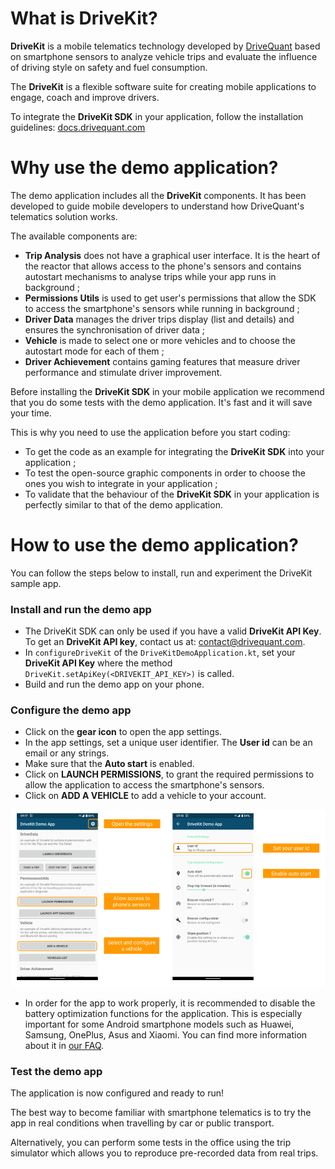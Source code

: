 # What is DriveKit?

**DriveKit** is a mobile telematics technology developed by [DriveQuant](https://www.drivequant.com/) based on smartphone sensors to analyze vehicle trips and evaluate the influence of driving style on safety and fuel consumption.

The **DriveKit** is a flexible software suite for creating mobile applications to engage, coach and improve drivers.

To integrate the **DriveKit SDK** in your application, follow the installation guidelines: [docs.drivequant.com](https://docs.drivequant.com)

# Why use the demo application?

The demo application includes all the **DriveKit** components. It has been developed to guide mobile developers to understand how DriveQuant's telematics solution works.

The available components are:
* **Trip Analysis** does not have a graphical user interface. It is the heart of the reactor that allows access to the phone's sensors and contains autostart mechanisms to analyse trips while your app runs in background ;
* **Permissions Utils** is used to get user's permissions that allow the SDK to access the smartphone's sensors while running in background ;
* **Driver Data** manages the driver trips display (list and details) and ensures the synchronisation of driver data ;
* **Vehicle** is made to select one or more vehicles and to choose the autostart mode for each of them ;
* **Driver Achievement** contains gaming features that measure driver performance and stimulate driver improvement.

Before installing the **DriveKit SDK** in your mobile application we recommend that you do some tests with the demo application. It's fast and it will save your time. 

This is why you need to use the application before you start coding:
* To get the code as an example for integrating the **DriveKit SDK** into your application ;
* To test the open-source graphic components in order to choose the ones you wish to integrate in your application ;
* To validate that the behaviour of the **DriveKit SDK** in your application is perfectly similar to that of the demo application.

# How to use the demo application?

You can follow the steps below to install, run and experiment the DriveKit sample app.

### Install and run the demo app

* The DriveKit SDK can only be used if you have a valid **DriveKit API Key**. To get an **DriveKit API key**, contact us at: <contact@drivequant.com>.
* In `configureDriveKit` of the `DriveKitDemoApplication.kt`, set your **DriveKit API Key** where the method `DriveKit.setApiKey(<DRIVEKIT_API_KEY>)` is called.
* Build and run the demo app on your phone.

### Configure the demo app

* Click on the **gear icon** to open the app settings.
* In the app settings, set a unique user identifier. The **User id** can be an email or any strings.
* Make sure that the **Auto start** is enabled.
* Click on **LAUNCH PERMISSIONS**, to grant the required permissions to allow the application to access the smartphone's sensors.
* Click on **ADD A VEHICLE** to add a vehicle to your account.

![Android Sample App Screenshots](https://github.com/DriveQuantPublic/drivekit-ui-android/blob/master/Android%20Sample%20App.png)
* In order for the app to work properly, it is recommended to disable the battery optimization functions for the application. This is especially important for some Android smartphone models such as Huawei, Samsung, OnePlus, Asus and Xiaomi. You can find more information about it in [our FAQ](https://drivequant.zendesk.com/hc/en-gb/articles/360007407020-How-to-disable-battery-optimization-on-your-smartphone-).

### Test the demo app

The application is now configured and ready to run! 

The best way to become familiar with smartphone telematics is to try the app in real conditions when travelling by car or public transport.

Alternatively, you can perform some tests in the office using the trip simulator which allows you to reproduce pre-recorded data from real trips.



